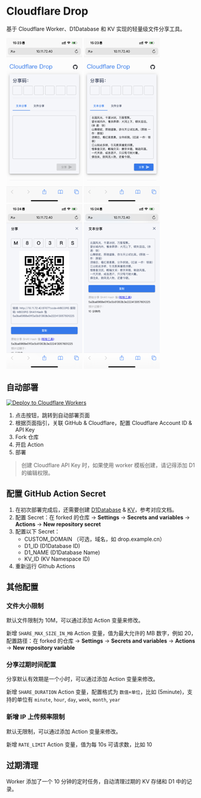# Cloudflare Drop

基于 Cloudflare Worker、D1Database 和 KV 实现的轻量级文件分享工具。

<img src="assets/IMG_5810.png" width="200">
<img src="assets/IMG_5811.png" width="200">
<img src="assets/IMG_5812.png" width="200">
<img src="assets/IMG_5813.png" width="200">

## 自动部署

[![Deploy to Cloudflare Workers](https://deploy.workers.cloudflare.com/button)](https://deploy.workers.cloudflare.com/?url=https://github.com/oustn/cloudflare-drop)

1. 点击按钮，跳转到自动部署页面
2. 根据页面指引，关联 GitHub & Cloudflare，配置 Cloudflare Account ID & API Key
3. Fork 仓库
4. 开启 Action
5. 部署

> 创建 Cloudflare API Key 时，如果使用 worker 模板创建，请记得添加 D1 的编辑权限。

## 配置 GitHub Action Secret

1. 在初次部署完成后，还需要创建 [D1Database](https://developers.cloudflare.com/d1/get-started/#2-create-a-database) & [KV](https://developers.cloudflare.com/kv/get-started/#2-create-a-kv-namespace)，参考对应文档。
2. 配置 Secret：在 forked 的仓库 -> **Settings** -> **Secrets and variables** -> **Actions** -> **New repository secret**
3. 配置以下 Secret：
   - CUSTOM_DOMAIN （可选，域名，如 drop.example.cn）
   - D1_ID (D1Database ID)
   - D1_NAME (D1Database Name)
   - KV_ID (KV Namespace ID)
4. 重新运行 Github Actions

## 其他配置

### 文件大小限制

默认文件限制为 10M，可以通过添加 Action 变量来修改。

新增 `SHARE_MAX_SIZE_IN_MB` Action 变量，值为最大允许的 MB 数字，例如 20，配置路径：在 forked 的仓库 -> **Settings** -> **Secrets and variables** -> **Actions** -> **New repository variable**

### 分享过期时间配置

分享默认有效期是一个小时，可以通过添加 Action 变量来修改。

新增 `SHARE_DURATION` Action 变量，配置格式为 `数值+单位`，比如 (5minute)，支持的单位有 `minute`, `hour`, `day`, `week`, `month`, `year`

### 新增 IP 上传频率限制

默认无限制，可以通过添加 Action 变量来修改。

新增 `RATE_LIMIT` Action 变量，值为每 10s 可请求数，比如 10

## 过期清理

Worker 添加了一个 10 分钟的定时任务，自动清理过期的 KV 存储和 D1 中的记录。
